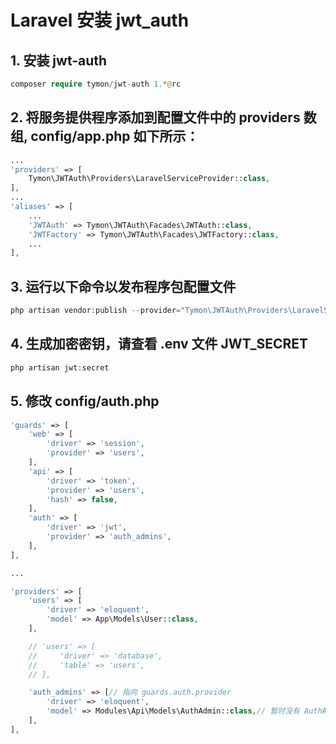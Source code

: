 # Laravel 安装 jwt_auth

## 1. 安装 jwt-auth
```php 
composer require tymon/jwt-auth 1.*@rc
```

## 2. 将服务提供程序添加到配置文件中的 providers 数组, config/app.php 如下所示：
```php 
...
'providers' => [
    Tymon\JWTAuth\Providers\LaravelServiceProvider::class,
],
...
'aliases' => [
    ...
    'JWTAuth' => Tymon\JWTAuth\Facades\JWTAuth::class,
    'JWTFactory' => Tymon\JWTAuth\Facades\JWTFactory::class,
    ...
],
```

## 3. 运行以下命令以发布程序包配置文件
```php 
php artisan vendor:publish --provider="Tymon\JWTAuth\Providers\LaravelServiceProvider"
```

## 4. 生成加密密钥，请查看 .env 文件 JWT_SECRET
```php 
php artisan jwt:secret
```

## 5. 修改 config/auth.php
```php 
'guards' => [
    'web' => [
        'driver' => 'session',
        'provider' => 'users',
    ],
    'api' => [
        'driver' => 'token',
        'provider' => 'users',
        'hash' => false,
    ],
    'auth' => [
        'driver' => 'jwt',
        'provider' => 'auth_admins',
    ],
],

...

'providers' => [
    'users' => [
        'driver' => 'eloquent',
        'model' => App\Models\User::class,
    ],

    // 'users' => [
    //     'driver' => 'database',
    //     'table' => 'users',
    // ],

    'auth_admins' => [// 指向 guards.auth.provider
        'driver' => 'eloquent',
        'model' => Modules\Api\Models\AuthAdmin::class,// 暂时没有 AuthAdmin 类
    ],
],
```


